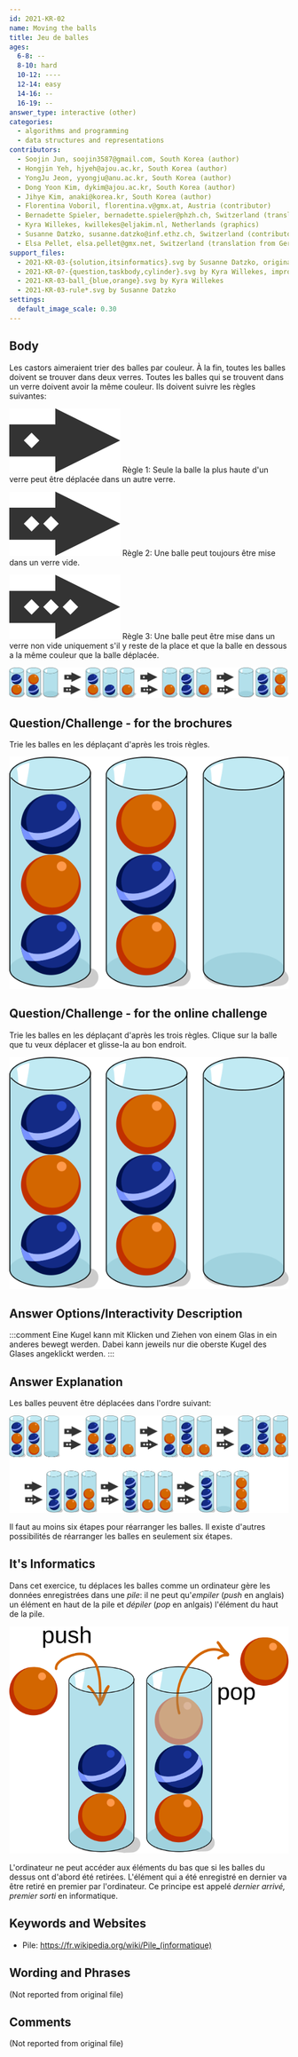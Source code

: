 ```yaml
---
id: 2021-KR-02
name: Moving the balls
title: Jeu de balles
ages:
  6-8: --
  8-10: hard
  10-12: ----
  12-14: easy
  14-16: --
  16-19: --
answer_type: interactive (other)
categories:
  - algorithms and programming
  - data structures and representations
contributors:
  - Soojin Jun, soojin3587@gmail.com, South Korea (author)
  - Hongjin Yeh, hjyeh@ajou.ac.kr, South Korea (author)
  - YongJu Jeon, yyongju@anu.ac.kr, South Korea (author)
  - Dong Yoon Kim, dykim@ajou.ac.kr, South Korea (author)
  - Jihye Kim, anaki@korea.kr, South Korea (author)
  - Florentina Voboril, florentina.v@gmx.at, Austria (contributor)
  - Bernadette Spieler, bernadette.spieler@phzh.ch, Switzerland (translation from English into German)
  - Kyra Willekes, kwillekes@eljakim.nl, Netherlands (graphics)
  - Susanne Datzko, susanne.datzko@inf.ethz.ch, Switzerland (contributor, graphics)
  - Elsa Pellet, elsa.pellet@gmx.net, Switzerland (translation from German into French)
support_files:
  - 2021-KR-03-{solution,itsinformatics}.svg by Susanne Datzko, originals by Kyra Willekes
  - 2021-KR-0?-{question,taskbody,cylinder}.svg by Kyra Willekes, improved by Susanne Datzko
  - 2021-KR-03-ball_{blue,orange}.svg by Kyra Willekes
  - 2021-KR-03-rule*.svg by Susanne Datzko
settings:
  default_image_scale: 0.30
---
```



## Body

Les castors aimeraient trier des balles par couleur. À la fin, toutes les balles doivent se trouver dans deux verres. Toutes les balles qui se trouvent dans un verre doivent avoir la même couleur. Ils doivent suivre les règles suivantes:

![](graphics/2021-KR-03-rule01.svg "règle 1 (inline(-.3ex))") Règle 1: Seule la balle la plus haute d'un verre peut être déplacée dans un autre verre.

![](graphics/2021-KR-03-rule02.svg "règle 2 (inline(-.3ex))") Règle 2: Une balle peut toujours être mise dans un verre vide.

![](graphics/2021-KR-03-rule03.svg "règle 3 (inline(-.3ex))") Règle 3: Une balle peut être mise dans un verre non vide uniquement s'il y reste de la place et que la balle en dessous a la même couleur que la balle déplacée.

![](graphics/2021-KR-03-taskbody.svg "exemple")



## Question/Challenge - for the brochures

Trie les balles en les déplaçant d'après les trois règles.

![](graphics/2021-KR-03-question.svg "trois verres avec six balles (200px)")


## Question/Challenge - for the online challenge

Trie les balles en les déplaçant d'après les trois règles. Clique sur la balle que tu veux déplacer et glisse-la au bon endroit.

![](graphics/2021-KR-03-question.svg "trois verres avec six balles (200px)")


## Answer Options/Interactivity Description

<!-- empty -->

:::comment 
Eine Kugel kann mit Klicken und Ziehen von einem Glas in ein anderes bewegt werden. Dabei kann jeweils nur die oberste Kugel des Glases angeklickt werden.
:::

## Answer Explanation

Les balles peuvent être déplacées dans l'ordre suivant:

![](graphics/2021-KR-03-solution.svg "solution")

Il faut au moins six étapes pour réarranger les balles. Il existe d'autres possibilités de réarranger les balles en seulement six étapes.

## It's Informatics

Dans cet exercice, tu déplaces les balles comme un ordinateur gère les données enregistrées dans une _pile_: il ne peut qu'_empiler_ (_push_ en anglais) un élément en haut de la pile et _dépiler_ (_pop_ en anlgais) l'élément du haut de la pile. 

![](graphics/2021-KR-03-itsinformatics.svg "visualisation empiler et dépiler (200px)")

L'ordinateur ne peut accéder aux éléments du bas que si les balles du dessus ont d'abord été retirées. L'élément qui a été enregistré en dernier va être retiré en premier par l'ordinateur. Ce principe est appelé _dernier arrivé, premier sorti_ en informatique.


## Keywords and Websites

 - Pile: https://fr.wikipedia.org/wiki/Pile_(informatique)


## Wording and Phrases

(Not reported from original file)


## Comments

(Not reported from original file)
